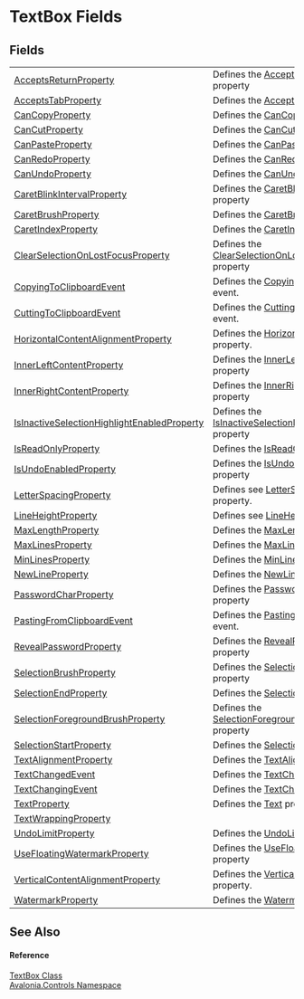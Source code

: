 # TextBox Fields




## Fields
<table>
<tr>
<td><a href="F_Avalonia_Controls_TextBox_AcceptsReturnProperty">AcceptsReturnProperty</a></td>
<td>Defines the <a href="P_Avalonia_Controls_TextBox_AcceptsReturn">AcceptsReturn</a> property</td>
</tr>
<tr>
<td><a href="F_Avalonia_Controls_TextBox_AcceptsTabProperty">AcceptsTabProperty</a></td>
<td>Defines the <a href="P_Avalonia_Controls_TextBox_AcceptsTab">AcceptsTab</a> property</td>
</tr>
<tr>
<td><a href="F_Avalonia_Controls_TextBox_CanCopyProperty">CanCopyProperty</a></td>
<td>Defines the <a href="P_Avalonia_Controls_TextBox_CanCopy">CanCopy</a> property</td>
</tr>
<tr>
<td><a href="F_Avalonia_Controls_TextBox_CanCutProperty">CanCutProperty</a></td>
<td>Defines the <a href="P_Avalonia_Controls_TextBox_CanCut">CanCut</a> property</td>
</tr>
<tr>
<td><a href="F_Avalonia_Controls_TextBox_CanPasteProperty">CanPasteProperty</a></td>
<td>Defines the <a href="P_Avalonia_Controls_TextBox_CanPaste">CanPaste</a> property</td>
</tr>
<tr>
<td><a href="F_Avalonia_Controls_TextBox_CanRedoProperty">CanRedoProperty</a></td>
<td>Defines the <a href="P_Avalonia_Controls_TextBox_CanRedo">CanRedo</a> property</td>
</tr>
<tr>
<td><a href="F_Avalonia_Controls_TextBox_CanUndoProperty">CanUndoProperty</a></td>
<td>Defines the <a href="P_Avalonia_Controls_TextBox_CanUndo">CanUndo</a> property</td>
</tr>
<tr>
<td><a href="F_Avalonia_Controls_TextBox_CaretBlinkIntervalProperty">CaretBlinkIntervalProperty</a></td>
<td>Defines the <a href="P_Avalonia_Controls_TextBox_CaretBlinkInterval">CaretBlinkInterval</a> property</td>
</tr>
<tr>
<td><a href="F_Avalonia_Controls_TextBox_CaretBrushProperty">CaretBrushProperty</a></td>
<td>Defines the <a href="P_Avalonia_Controls_TextBox_CaretBrush">CaretBrush</a> property</td>
</tr>
<tr>
<td><a href="F_Avalonia_Controls_TextBox_CaretIndexProperty">CaretIndexProperty</a></td>
<td>Defines the <a href="P_Avalonia_Controls_TextBox_CaretIndex">CaretIndex</a> property</td>
</tr>
<tr>
<td><a href="F_Avalonia_Controls_TextBox_ClearSelectionOnLostFocusProperty">ClearSelectionOnLostFocusProperty</a></td>
<td>Defines the <a href="P_Avalonia_Controls_TextBox_ClearSelectionOnLostFocus">ClearSelectionOnLostFocus</a> property</td>
</tr>
<tr>
<td><a href="F_Avalonia_Controls_TextBox_CopyingToClipboardEvent">CopyingToClipboardEvent</a></td>
<td>Defines the <a href="E_Avalonia_Controls_TextBox_CopyingToClipboard">CopyingToClipboard</a> event.</td>
</tr>
<tr>
<td><a href="F_Avalonia_Controls_TextBox_CuttingToClipboardEvent">CuttingToClipboardEvent</a></td>
<td>Defines the <a href="E_Avalonia_Controls_TextBox_CuttingToClipboard">CuttingToClipboard</a> event.</td>
</tr>
<tr>
<td><a href="F_Avalonia_Controls_TextBox_HorizontalContentAlignmentProperty">HorizontalContentAlignmentProperty</a></td>
<td>Defines the <a href="T_Avalonia_Layout_HorizontalAlignment">HorizontalAlignment</a> property.</td>
</tr>
<tr>
<td><a href="F_Avalonia_Controls_TextBox_InnerLeftContentProperty">InnerLeftContentProperty</a></td>
<td>Defines the <a href="P_Avalonia_Controls_TextBox_InnerLeftContent">InnerLeftContent</a> property</td>
</tr>
<tr>
<td><a href="F_Avalonia_Controls_TextBox_InnerRightContentProperty">InnerRightContentProperty</a></td>
<td>Defines the <a href="P_Avalonia_Controls_TextBox_InnerRightContent">InnerRightContent</a> property</td>
</tr>
<tr>
<td><a href="F_Avalonia_Controls_TextBox_IsInactiveSelectionHighlightEnabledProperty">IsInactiveSelectionHighlightEnabledProperty</a></td>
<td>Defines the <a href="P_Avalonia_Controls_TextBox_IsInactiveSelectionHighlightEnabled">IsInactiveSelectionHighlightEnabled</a> property</td>
</tr>
<tr>
<td><a href="F_Avalonia_Controls_TextBox_IsReadOnlyProperty">IsReadOnlyProperty</a></td>
<td>Defines the <a href="P_Avalonia_Controls_TextBox_IsReadOnly">IsReadOnly</a> property</td>
</tr>
<tr>
<td><a href="F_Avalonia_Controls_TextBox_IsUndoEnabledProperty">IsUndoEnabledProperty</a></td>
<td>Defines the <a href="P_Avalonia_Controls_TextBox_IsUndoEnabled">IsUndoEnabled</a> property</td>
</tr>
<tr>
<td><a href="F_Avalonia_Controls_TextBox_LetterSpacingProperty">LetterSpacingProperty</a></td>
<td>Defines see <a href="P_Avalonia_Controls_TextBlock_LetterSpacing">LetterSpacing</a> property.</td>
</tr>
<tr>
<td><a href="F_Avalonia_Controls_TextBox_LineHeightProperty">LineHeightProperty</a></td>
<td>Defines see <a href="P_Avalonia_Controls_Presenters_TextPresenter_LineHeight">LineHeight</a> property.</td>
</tr>
<tr>
<td><a href="F_Avalonia_Controls_TextBox_MaxLengthProperty">MaxLengthProperty</a></td>
<td>Defines the <a href="P_Avalonia_Controls_TextBox_MaxLength">MaxLength</a> property</td>
</tr>
<tr>
<td><a href="F_Avalonia_Controls_TextBox_MaxLinesProperty">MaxLinesProperty</a></td>
<td>Defines the <a href="P_Avalonia_Controls_TextBox_MaxLines">MaxLines</a> property</td>
</tr>
<tr>
<td><a href="F_Avalonia_Controls_TextBox_MinLinesProperty">MinLinesProperty</a></td>
<td>Defines the <a href="P_Avalonia_Controls_TextBox_MinLines">MinLines</a> property</td>
</tr>
<tr>
<td><a href="F_Avalonia_Controls_TextBox_NewLineProperty">NewLineProperty</a></td>
<td>Defines the <a href="P_Avalonia_Controls_TextBox_NewLine">NewLine</a> property</td>
</tr>
<tr>
<td><a href="F_Avalonia_Controls_TextBox_PasswordCharProperty">PasswordCharProperty</a></td>
<td>Defines the <a href="P_Avalonia_Controls_TextBox_PasswordChar">PasswordChar</a> property</td>
</tr>
<tr>
<td><a href="F_Avalonia_Controls_TextBox_PastingFromClipboardEvent">PastingFromClipboardEvent</a></td>
<td>Defines the <a href="E_Avalonia_Controls_TextBox_PastingFromClipboard">PastingFromClipboard</a> event.</td>
</tr>
<tr>
<td><a href="F_Avalonia_Controls_TextBox_RevealPasswordProperty">RevealPasswordProperty</a></td>
<td>Defines the <a href="P_Avalonia_Controls_TextBox_RevealPassword">RevealPassword</a> property</td>
</tr>
<tr>
<td><a href="F_Avalonia_Controls_TextBox_SelectionBrushProperty">SelectionBrushProperty</a></td>
<td>Defines the <a href="P_Avalonia_Controls_TextBox_SelectionBrush">SelectionBrush</a> property</td>
</tr>
<tr>
<td><a href="F_Avalonia_Controls_TextBox_SelectionEndProperty">SelectionEndProperty</a></td>
<td>Defines the <a href="P_Avalonia_Controls_TextBox_SelectionEnd">SelectionEnd</a> property</td>
</tr>
<tr>
<td><a href="F_Avalonia_Controls_TextBox_SelectionForegroundBrushProperty">SelectionForegroundBrushProperty</a></td>
<td>Defines the <a href="P_Avalonia_Controls_TextBox_SelectionForegroundBrush">SelectionForegroundBrush</a> property</td>
</tr>
<tr>
<td><a href="F_Avalonia_Controls_TextBox_SelectionStartProperty">SelectionStartProperty</a></td>
<td>Defines the <a href="P_Avalonia_Controls_TextBox_SelectionStart">SelectionStart</a> property</td>
</tr>
<tr>
<td><a href="F_Avalonia_Controls_TextBox_TextAlignmentProperty">TextAlignmentProperty</a></td>
<td>Defines the <a href="P_Avalonia_Controls_TextBox_TextAlignment">TextAlignment</a> property</td>
</tr>
<tr>
<td><a href="F_Avalonia_Controls_TextBox_TextChangedEvent">TextChangedEvent</a></td>
<td>Defines the <a href="E_Avalonia_Controls_TextBox_TextChanged">TextChanged</a> event.</td>
</tr>
<tr>
<td><a href="F_Avalonia_Controls_TextBox_TextChangingEvent">TextChangingEvent</a></td>
<td>Defines the <a href="E_Avalonia_Controls_TextBox_TextChanging">TextChanging</a> event.</td>
</tr>
<tr>
<td><a href="F_Avalonia_Controls_TextBox_TextProperty">TextProperty</a></td>
<td>Defines the <a href="P_Avalonia_Controls_TextBox_Text">Text</a> property</td>
</tr>
<tr>
<td><a href="F_Avalonia_Controls_TextBox_TextWrappingProperty">TextWrappingProperty</a></td>
<td> </td>
</tr>
<tr>
<td><a href="F_Avalonia_Controls_TextBox_UndoLimitProperty">UndoLimitProperty</a></td>
<td>Defines the <a href="P_Avalonia_Controls_TextBox_UndoLimit">UndoLimit</a> property</td>
</tr>
<tr>
<td><a href="F_Avalonia_Controls_TextBox_UseFloatingWatermarkProperty">UseFloatingWatermarkProperty</a></td>
<td>Defines the <a href="P_Avalonia_Controls_TextBox_UseFloatingWatermark">UseFloatingWatermark</a> property</td>
</tr>
<tr>
<td><a href="F_Avalonia_Controls_TextBox_VerticalContentAlignmentProperty">VerticalContentAlignmentProperty</a></td>
<td>Defines the <a href="T_Avalonia_Layout_VerticalAlignment">VerticalAlignment</a> property.</td>
</tr>
<tr>
<td><a href="F_Avalonia_Controls_TextBox_WatermarkProperty">WatermarkProperty</a></td>
<td>Defines the <a href="P_Avalonia_Controls_TextBox_Watermark">Watermark</a> property</td>
</tr>
</table>

## See Also


#### Reference
<a href="T_Avalonia_Controls_TextBox">TextBox Class</a>  
<a href="N_Avalonia_Controls">Avalonia.Controls Namespace</a>  

